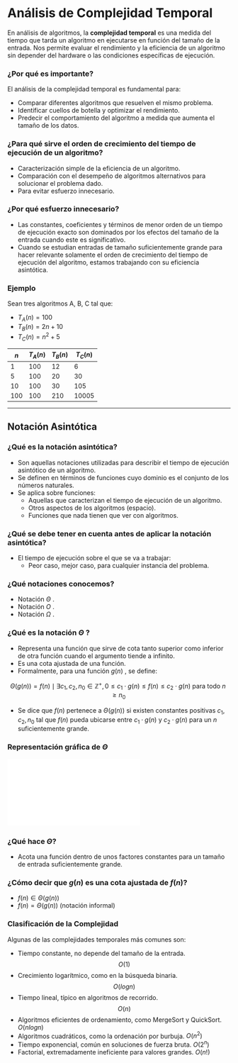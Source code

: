 # Análisis de Complejidad Temporal

En análisis de algoritmos, la **complejidad temporal** es una medida del tiempo que tarda un algoritmo en ejecutarse en función del tamaño de la entrada. Nos permite evaluar el rendimiento y la eficiencia de un algoritmo sin depender del hardware o las condiciones específicas de ejecución.

### ¿Por qué es importante?

El análisis de la complejidad temporal es fundamental para:

* Comparar diferentes algoritmos que resuelven el mismo problema.
* Identificar cuellos de botella y optimizar el rendimiento.
* Predecir el comportamiento del algoritmo a medida que aumenta el tamaño de los datos.

### ¿Para qué sirve el orden de crecimiento del tiempo de ejecución de un algoritmo?

- Caracterización simple de la eficiencia de un algoritmo.
- Comparación con el desempeño de algoritmos alternativos para solucionar el problema dado.
- Para evitar esfuerzo innecesario.

### ¿Por qué esfuerzo innecesario?

- Las constantes, coeficientes y términos de menor orden de un tiempo de ejecución exacto son dominados por los efectos del tamaño de la entrada cuando este es significativo.
- Cuando se estudian entradas de tamaño suficientemente grande para hacer relevante solamente el orden de crecimiento del tiempo de ejecución del algoritmo, estamos trabajando con su eficiencia asintótica.

### Ejemplo

Sean tres algoritmos A, B, C tal que:

* $T_A(n) = 100$
* $T_B(n) = 2n + 10$ 
* $T_C(n) = n^2 + 5$ 

| $n$  |  $T_A(n)$  | $T_B(n)$ | $T_C(n)$ |
|----|-------------|-------------|-------------|
| 1  | 100         | 12          | 6           |
| 5  | 100         | 20          | 30          |
| 10 | 100         | 30          | 105         |
| 100| 100         | 210         | 10005       |

---

## Notación Asintótica

### ¿Qué es la notación asintótica?

- Son aquellas notaciones utilizadas para describir el tiempo de ejecución asintótico de un algoritmo.
- Se definen en términos de funciones cuyo dominio es el conjunto de los números naturales.
- Se aplica sobre funciones:
  - Aquellas que caracterizan el tiempo de ejecución de un algoritmo.
  - Otros aspectos de los algoritmos (espacio).
  - Funciones que nada tienen que ver con algoritmos.

### ¿Qué se debe tener en cuenta antes de aplicar la notación asintótica?

- El tiempo de ejecución sobre el que se va a trabajar:
  - Peor caso, mejor caso, para cualquier instancia del problema.

### ¿Qué notaciones conocemos?

- Notación $\Theta$ .
- Notación  $O$ .
- Notación $\Omega$ .

### ¿Qué es la notación $\Theta$ ?

- Representa una función que sirve de cota tanto superior como inferior de otra función cuando el argumento tiende a infinito.
- Es una cota ajustada de una función.
- Formalmente, para una función  $g(n)$ , se define:

$$
\Theta(g(n)) = { f(n) \mid \exists c_1, c_2, n_0 \in \mathbb{Z^+}, 0  \leq c_1 \cdot g(n) \leq f(n) \leq c_2 \cdot g(n) \text{ para todo } n \geq n_0}
$$

- Se dice que $f(n)$ pertenece a $\Theta(g(n))$  si existen constantes positivas $c_1, c_2, n_0$ tal que $f(n)$  pueda ubicarse entre $c_1 \cdot g(n)$  y  $c_2 \cdot g(n)$  para un $n$  suficientemente grande.

### Representación gráfica de $\Theta$

![Notación Theta](3_Estructuras_NO_Recursivas/ComplejidadTemp/Images/theta.pdf)

### ¿Qué hace $\Theta$?

- Acota una función dentro de unos factores constantes para un tamaño de entrada suficientemente grande.

### ¿Cómo decir que $g(n)$ es una cota ajustada de $f(n)$?

* $f(n) \in \Theta (g(n))$
* $f(n) = \Theta (g(n))$ (notación informal)

### Clasificación de la Complejidad

Algunas de las complejidades temporales más comunes son:

*  Tiempo constante, no depende del tamaño de la entrada. $$O(1)$$
*  Crecimiento logarítmico, como en la búsqueda binaria. $$O(log n)$$  
*  Tiempo lineal, típico en algoritmos de recorrido. $$O(n)$$  
*  Algoritmos eficientes de ordenamiento, como MergeSort y QuickSort. $O(n log n)$  
*  Algoritmos cuadráticos, como la ordenación por burbuja. $O(n^2)$  
*  Tiempo exponencial, común en soluciones de fuerza bruta. $O(2^n)$
*  Factorial, extremadamente ineficiente para valores grandes. $O(n!)$  

